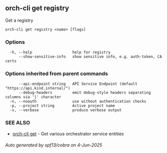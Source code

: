 ## orch-cli get registry

Get a registry

```
orch-cli get registry <name> [flags]
```

### Options

```
  -h, --help                  help for registry
      --show-sensitive-info   show sensitive info, e.g. auth-token, CA certs
```

### Options inherited from parent commands

```
      --api-endpoint string   API Service Endpoint (default "https://api.kind.internal/")
      --debug-headers         emit debug-style headers separating columns via '|' character
  -n, --noauth                use without authentication checks
  -p, --project string        Active project name
  -v, --verbose               produce verbose output
```

### SEE ALSO

* [orch-cli get](orch-cli_get.md)	 - Get various orchestrator service entities

###### Auto generated by spf13/cobra on 4-Jun-2025
